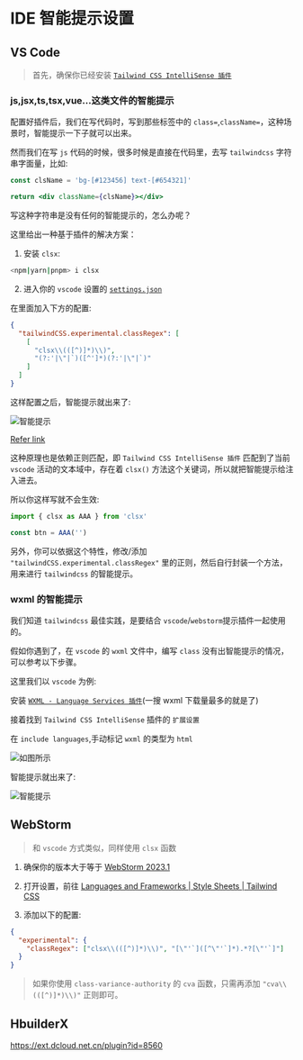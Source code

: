 # IDE 智能提示设置

## VS Code

> 首先，确保你已经安装 [`Tailwind CSS IntelliSense 插件`](https://marketplace.visualstudio.com/items?itemName=bradlc.vscode-tailwindcss)

### js,jsx,ts,tsx,vue...这类文件的智能提示

配置好插件后，我们在写代码时，写到那些标签中的 `class=`,`className=`，这种场景时，智能提示一下子就可以出来。

然而我们在写 `js` 代码的时候，很多时候是直接在代码里，去写 `tailwindcss` 字符串字面量，比如:

```jsx
const clsName = 'bg-[#123456] text-[#654321]'

return <div className={clsName}></div>
```

写这种字符串是没有任何的智能提示的，怎么办呢？

这里给出一种基于插件的解决方案：

1. 安装 `clsx`:

```bash
<npm|yarn|pnpm> i clsx
```

2. 进入你的 `vscode` 设置的 [`settings.json`](https://code.visualstudio.com/docs/getstarted/settings)

在里面加入下方的配置:

```json
{
  "tailwindCSS.experimental.classRegex": [
    [
      "clsx\\(([^)]*)\\)",
      "(?:'|\"|`)([^']*)(?:'|\"|`)"
    ]
  ]
}
```

这样配置之后，智能提示就出来了:

![智能提示](./frameworks/img/js-intelliSense.png)

[Refer link](https://github.com/lukeed/clsx#tailwind-support)

这种原理也是依赖正则匹配，即 `Tailwind CSS IntelliSense 插件` 匹配到了当前 `vscode` 活动的文本域中，存在着 `clsx()` 方法这个关键词，所以就把智能提示给注入进去。

所以你这样写就不会生效:

```js
import { clsx as AAA } from 'clsx'

const btn = AAA('')
```

另外，你可以依据这个特性，修改/添加 `"tailwindCSS.experimental.classRegex"` 里的正则，然后自行封装一个方法，用来进行 `tailwindcss` 的智能提示。

### wxml 的智能提示

我们知道 `tailwindcss` 最佳实践，是要结合 `vscode`/`webstorm`提示插件一起使用的。

假如你遇到了，在 `vscode` 的 `wxml` 文件中，编写 `class` 没有出智能提示的情况，可以参考以下步骤。

这里我们以 `vscode` 为例:

安装 [`WXML - Language Services 插件`](https://marketplace.visualstudio.com/items?itemName=qiu8310.minapp-vscode)(一搜 wxml 下载量最多的就是了)

接着找到 `Tailwind CSS IntelliSense` 插件的 `扩展设置`

在 `include languages`,手动标记 `wxml` 的类型为 `html`

![如图所示](./frameworks/img/vscode-setting.png)

智能提示就出来了:

![智能提示](./frameworks/img/wxml-i.png)

## WebStorm

> 和 `vscode` 方式类似，同样使用 `clsx` 函数

1. 确保你的版本大于等于 [WebStorm 2023.1](https://www.jetbrains.com/webstorm/whatsnew/#version-2023-1-tailwind-css-configuration)

2. 打开设置，前往 [Languages and Frameworks | Style Sheets | Tailwind CSS](https://www.jetbrains.com/help/webstorm/tailwind-css.html#ws_css_tailwind_configuration)

3. 添加以下的配置:

```json
{
  "experimental": {
    "classRegex": ["clsx\\(([^)]*)\\)", "[\"'`]([^\"'`]*).*?[\"'`]"]
  }
}
```

> 如果你使用 `class-variance-authority` 的 `cva` 函数，只需再添加 `"cva\\(([^)]*)\\)"` 正则即可。

## HbuilderX

<https://ext.dcloud.net.cn/plugin?id=8560>
